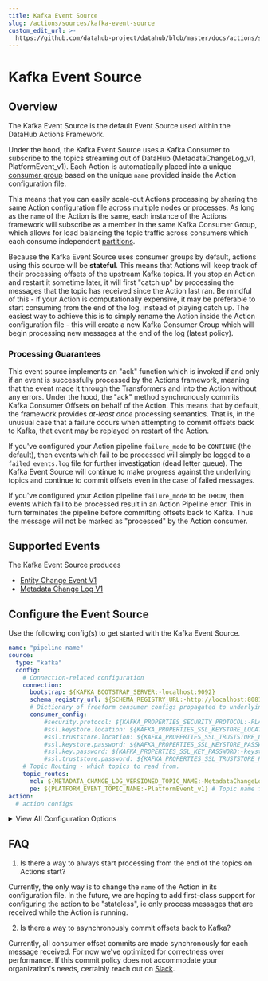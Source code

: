```yaml
---
title: Kafka Event Source
slug: /actions/sources/kafka-event-source
custom_edit_url: >-
  https://github.com/datahub-project/datahub/blob/master/docs/actions/sources/kafka-event-source.md
---
```

# Kafka Event Source

## Overview

The Kafka Event Source is the default Event Source used within the DataHub Actions Framework.

Under the hood, the Kafka Event Source uses a Kafka Consumer to subscribe to the topics streaming
out of DataHub (MetadataChangeLog_v1, PlatformEvent_v1). Each Action is automatically placed into a unique
[consumer group](https://docs.confluent.io/platform/current/clients/consumer.html#consumer-groups) based on
the unique `name` provided inside the Action configuration file.

This means that you can easily scale-out Actions processing by sharing the same Action configuration file across
multiple nodes or processes. As long as the `name` of the Action is the same, each instance of the Actions framework will subscribe as a member in the same Kafka Consumer Group, which allows for load balancing the
topic traffic across consumers which each consume independent [partitions](https://developer.confluent.io/learn-kafka/apache-kafka/partitions/#kafka-partitioning). 

Because the Kafka Event Source uses consumer groups by default, actions using this source will be **stateful**. 
This means that Actions will keep track of their processing offsets of the upstream Kafka topics. If you 
stop an Action and restart it sometime later, it will first "catch up" by processing the messages that the topic
has received since the Action last ran. Be mindful of this - if your Action is computationally expensive, it may be preferable to start consuming from the end of the log, instead of playing catch up. The easiest way to achieve this is to simply rename the Action inside the Action configuration file - this will create a new Kafka Consumer Group which will begin processing new messages at the end of the log (latest policy). 

### Processing Guarantees

This event source implements an "ack" function which is invoked if and only if an event is successfully processed
by the Actions framework, meaning that the event made it through the Transformers and into the Action without
any errors. Under the hood, the "ack" method synchronously commits Kafka Consumer Offsets on behalf of the Action. This means that by default, the framework provides *at-least once* processing semantics. That is, in the unusual case that a failure occurs when attempting to commit offsets back to Kafka, that event may be replayed on restart of the Action. 

If you've configured your Action pipeline `failure_mode` to be `CONTINUE` (the default), then events which
fail to be processed will simply be logged to a `failed_events.log` file for further investigation (dead letter queue). The Kafka Event Source will continue to make progress against the underlying topics and continue to commit offsets even in the case of failed messages. 

If you've configured your Action pipeline `failure_mode` to be `THROW`, then events which fail to be processed result in an Action Pipeline error. This in turn terminates the pipeline before committing offsets back to Kafka. Thus the message will not be marked as "processed" by the Action consumer.


## Supported Events

The Kafka Event Source produces

- [Entity Change Event V1](../events/entity-change-event.md)
- [Metadata Change Log V1](../events/metadata-change-log-event.md)


## Configure the Event Source

Use the following config(s) to get started with the Kafka Event Source. 

```yml
name: "pipeline-name"
source:
  type: "kafka"
  config:
    # Connection-related configuration
    connection:
      bootstrap: ${KAFKA_BOOTSTRAP_SERVER:-localhost:9092}
      schema_registry_url: ${SCHEMA_REGISTRY_URL:-http://localhost:8081}
      # Dictionary of freeform consumer configs propagated to underlying Kafka Consumer 
      consumer_config: 
          #security.protocol: ${KAFKA_PROPERTIES_SECURITY_PROTOCOL:-PLAINTEXT}
          #ssl.keystore.location: ${KAFKA_PROPERTIES_SSL_KEYSTORE_LOCATION:-/mnt/certs/keystore}
          #ssl.truststore.location: ${KAFKA_PROPERTIES_SSL_TRUSTSTORE_LOCATION:-/mnt/certs/truststore}
          #ssl.keystore.password: ${KAFKA_PROPERTIES_SSL_KEYSTORE_PASSWORD:-keystore_password}
          #ssl.key.password: ${KAFKA_PROPERTIES_SSL_KEY_PASSWORD:-keystore_password}
          #ssl.truststore.password: ${KAFKA_PROPERTIES_SSL_TRUSTSTORE_PASSWORD:-truststore_password}
    # Topic Routing - which topics to read from.
    topic_routes:
      mcl: ${METADATA_CHANGE_LOG_VERSIONED_TOPIC_NAME:-MetadataChangeLog_Versioned_v1} # Topic name for MetadataChangeLog_v1 events. 
      pe: ${PLATFORM_EVENT_TOPIC_NAME:-PlatformEvent_v1} # Topic name for PlatformEvent_v1 events. 
action:
  # action configs
```

<details>
  <summary>View All Configuration Options</summary>
  
  | Field | Required | Default | Description |
  | --- | :-: | :-: | --- |
  | `connection.bootstrap` | ✅ | N/A | The Kafka bootstrap URI, e.g. `localhost:9092`. |
  | `connection.schema_registry_url` | ✅ | N/A | The URL for the Kafka schema registry, e.g. `http://localhost:8081` |
  | `connection.consumer_config` | ❌ | {} | A set of key-value pairs that represents arbitrary Kafka Consumer configs |
  | `topic_routes.mcl` | ❌  | `MetadataChangeLog_v1` | The name of the topic containing MetadataChangeLog events |
  | `topic_routes.pe` | ❌ | `PlatformEvent_v1` | The name of the topic containing PlatformEvent events |
</details>


## FAQ

1. Is there a way to always start processing from the end of the topics on Actions start?

Currently, the only way is to change the `name` of the Action in its configuration file. In the future,
we are hoping to add first-class support for configuring the action to be "stateless", ie only process
messages that are received while the Action is running.

2. Is there a way to asynchronously commit offsets back to Kafka?

Currently, all consumer offset commits are made synchronously for each message received. For now we've optimized for correctness over performance. If this commit policy does not accommodate your organization's needs, certainly reach out on [Slack](https://slack.datahubproject.io/). 
